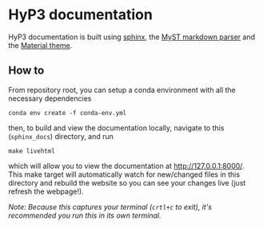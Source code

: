 # HyP3 documentation

HyP3 documentation is built using [sphinx](https://www.sphinx-doc.org/en/master/), 
the [MyST markdown parser](https://myst-parser.readthedocs.io/en/latest/index.html)
and the [Material theme](https://bashtage.github.io/sphinx-material/index.html). 

## How to

From repository root, you can setup a conda environment with all the
necessary dependencies

```
conda env create -f conda-env.yml
```

then, to build and view the documentation locally, navigate to this (`sphinx_docs`) directory, and run

```
make livehtml
```

which will allow you to view the documentation at http://127.0.0.1:8000/. This
make target will automatically watch for new/changed files in this directory and
rebuild the website so you can see your changes live (just refresh the webpage!).

*Note: Because this captures your terminal (`crtl+c` to exit), it's recommended you
run this in its own terminal.*
